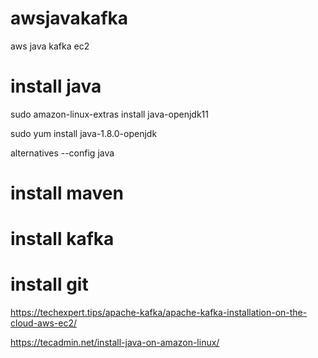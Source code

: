 # awsjavakafka
aws java kafka ec2


# install java
sudo amazon-linux-extras install java-openjdk11

sudo yum install java-1.8.0-openjdk

alternatives --config java

# install maven

# install kafka

# install git


https://techexpert.tips/apache-kafka/apache-kafka-installation-on-the-cloud-aws-ec2/



https://tecadmin.net/install-java-on-amazon-linux/
